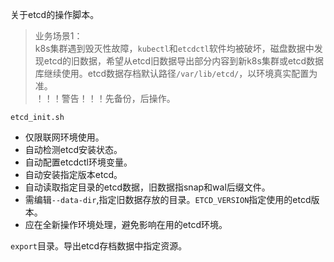 关于etcd的操作脚本。

> 业务场景1：  
k8s集群遇到毁灭性故障，`kubectl`和`etcdctl`软件均被破坏，磁盘数据中发现etcd的旧数据，希望从etcd旧数据导出部分内容到新k8s集群或etcd数据库继续使用。etcd数据存档默认路径`/var/lib/etcd/`，以环境真实配置为准。  
> ！！！警告！！！先备份，后操作。

`etcd_init.sh`
- 仅限联网环境使用。
- 自动检测etcd安装状态。
- 自动配置etcdctl环境变量。
- 自动安装指定版本etcd。
- 自动读取指定目录的etcd数据，旧数据指snap和wal后缀文件。
- 需编辑`--data-dir`,指定旧数据存放的目录。`ETCD_VERSION`指定使用的etcd版本。
- 应在全新操作环境处理，避免影响在用的etcd环境。

`export`目录。导出etcd存档数据中指定资源。
